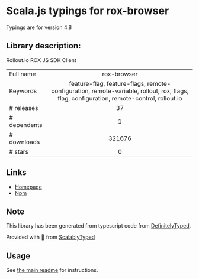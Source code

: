
# Scala.js typings for rox-browser

Typings are for version 4.8

## Library description:
Rollout.io ROX JS SDK Client

|                    |                 |
| ------------------ | :-------------: |
| Full name          | rox-browser |
| Keywords           | feature-flag, feature-flags, remote-configuration, remote-variable, rollout, rox, flags, flag, configuration, remote-control, rollout.io |
| # releases         | 37 |
| # dependents       | 1 |
| # downloads        | 321676 |
| # stars            | 0 |

## Links
- [Homepage](https://rollout.io)
- [Npm](https://www.npmjs.com/package/rox-browser)
    


## Note
This library has been generated from typescript code from [DefinitelyTyped](https://definitelytyped.org).

Provided with :purple_heart: from [ScalablyTyped](https://github.com/oyvindberg/ScalablyTyped)

## Usage
See [the main readme](../../readme.md) for instructions.


